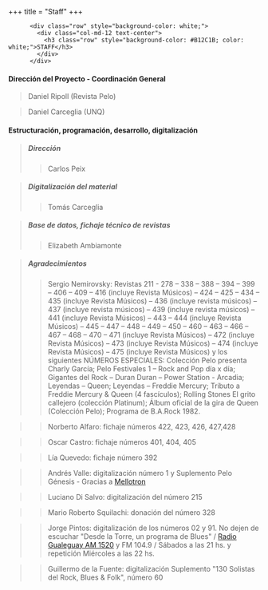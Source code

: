 +++
title = "Staff"
+++

          <div class="row" style="background-color: white;">
            <div class="col-md-12 text-center">
              <h3 class="row" style="background-color: #B12C1B; color: white;">STAFF</h3>
            </div>
          </div>

#### Dirección del Proyecto - Coordinación General
> Daniel Ripoll (Revista Pelo)

> Daniel Carceglia (UNQ)

#### Estructuración, programación, desarrollo, digitalización

> ##### **Dirección**
> > Carlos Peix

> ##### **Digitalización del material**
> > Tomás Carceglia

> ##### **Base de datos, fichaje técnico de revistas**
> > Elizabeth Ambiamonte

> ##### ***Agradecimientos*** 
> > Sergio Nemirovsky: Revistas 211 -  278 – 338 – 388 – 394 – 399 – 406 – 409 – 416 (incluye Revista Músicos) – 424 – 425 – 434 – 435 (incluye Revista Músicos) – 436 (incluye revista músicos) – 437 (incluye revista músicos) –  439 (incluye revista músicos) – 441 (incluye Revista Músicos) – 443 – 444 (incluye Revista Músicos) – 445 – 447 – 448 – 449 – 450 – 460 – 463 – 466 – 467 – 468 – 470 – 471 (incluye Revista Músicos) – 472 (incluye Revista Músicos) – 473 (incluye Revista Músicos) – 474 (incluye Revista Músicos) – 475 (incluye Revista Músicos) y los siguientes NÚMEROS ESPECIALES: Colección Pelo presenta Charly García; Pelo Festivales 1 – Rock and Pop día x día; Gigantes del Rock – Duran Duran – Power Station - Arcadia; Leyendas – Queen; Leyendas – Freddie Mercury; Tributo a Freddie Mercury & Queen (4 fascículos); Rolling Stones El grito callejero (colección Platinum); Álbum oficial de la gira de Queen (Colección Pelo); Programa de B.A.Rock 1982.

> > Norberto Alfaro: fichaje números 422, 423, 426, 427,428

> > Oscar Castro: fichaje números 401, 404, 405

> > Lía Quevedo: fichaje número 392

> > Andrés Valle: digitalización número 1 y Suplemento Pelo Génesis - Gracias a <a href="http://www.mellotronweb.com.ar/" target="_blank">Mellotron</a>

> > Luciano Di Salvo: digitalización del número 215

> > Mario Roberto Squilachi: donación del número 328

> > Jorge Pintos: digitalización de los números 02 y 91.  No dejen de escuchar "Desde la Torre, un programa de Blues" / <a href="http://www.radiogualeguay.com.ar" target="_blank">Radio Gualeguay AM 1520</a> y FM 104.9 / Sábados a las 21 hs. y repetición Miércoles a las 22 hs.

> > Guillermo de la Fuente: digitalización Suplemento "130 Solistas del Rock, Blues & Folk",  número 60
